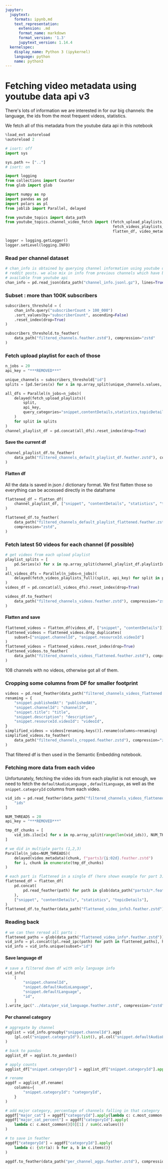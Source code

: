 ```yaml
---
jupyter:
  jupytext:
    formats: ipynb,md
    text_representation:
      extension: .md
      format_name: markdown
      format_version: '1.3'
      jupytext_version: 1.14.4
  kernelspec:
    display_name: Python 3 (ipykernel)
    language: python
    name: python3
---
```


# Fetching video metadata using youtube data api v3

There's lots of information we are interested in for our big channels: the language, the ids from the most frequent videos, statistics.

We fetch all of this metadata from the youtube data api in this notebook

```python
%load_ext autoreload
%autoreload 2
```

```python
# isort: off
import sys

sys.path += [".."]
# isort: on

import logging
from collections import Counter
from glob import glob

import numpy as np
import pandas as pd
import polars as pl
from joblib import Parallel, delayed

from youtube_topics import data_path
from youtube_topics.channel_video_fetch import (fetch_upload_playlists,
                                                fetch_videos_playlists_full,
                                                flatten_df, video_metadata)
```

```python
logger = logging.getLogger()
logger.setLevel(logging.INFO)
```

### Read per channel dataset

```python
# chan_info is obtained by querying channel information using youtube data api on all channels obtained through
# reddit posts. we also mix in info from previous channels which have been deleted from youtube, and thus which is not
# available from youtube api
chan_info = pd.read_json(data_path("channel_info.jsonl.gz"), lines=True)
```

### Subset : more than 100K subscribers

```python
subscribers_threshold = (
    chan_info.query("subscriberCount > 100_000")
    .sort_values(by="subscriberCount", ascending=False)
    .reset_index(drop=True)
)
```

```python
subscribers_threshold.to_feather(
    data_path("filtered_channels.feather.zstd"), compression="zstd"
)
```

### Fetch upload playlist for each of those

```python
n_jobs = 20
api_key = "***REMOVED***"

unique_channels = subscribers_threshold["id"]
splits = [pd.Series(x) for x in np.array_split(unique_channels.values, n_jobs)]

all_dfs = Parallel(n_jobs=n_jobs)(
    delayed(fetch_upload_playlists)(
        split,
        api_key,
        query_categories="snippet,contentDetails,statistics,topicDetails,localizations",
    )
    for split in splits
)
channel_playlist_df = pd.concat(all_dfs).reset_index(drop=True)
```

#### Save the current df

```python
channel_playlist_df.to_feather(
    data_path("filtered_channels_default_playlist_df.feather.zstd"), compression="zstd"
)
```

#### Flatten df

All the data is saved in json / dictionary format. We first flatten those so everything can be accessed directly in the dataframe

```python
flattened_df = flatten_df(
    channel_playlist_df, ["snippet", "contentDetails", "statistics", "topicDetails"]
)
```

```python
flattened_df.to_feather(
    data_path("filtered_channels_default_playlist_flattened.feather.zstd"),
    compression="zstd",
)
```

### Fetch latest 50 videos for each channel (if possible) 

```python
# get videos from each upload playlist
playlist_splits = [
    pd.Series(x) for x in np.array_split(channel_playlist_df.playlistId.values, n_jobs)
]
all_videos_dfs = Parallel(n_jobs=n_jobs)(
    delayed(fetch_videos_playlists_full)(split, api_key) for split in playlist_splits
)
videos_df = pd.concat(all_videos_dfs).reset_index(drop=True)
```

```python
videos_df.to_feather(
    data_path("filtered_channels_videos.feather.zstd"), compression="zstd"
)
```

#### Flatten and save

```python
flattened_videos = flatten_df(videos_df, ["snippet", "contentDetails"])
flattened_videos = flattened_videos.drop_duplicates(
    subset=["snippet.channelId", "snippet.resourceId.videoId"]
)
flattened_videos = flattened_videos.reset_index(drop=True)
flattened_videos.to_feather(
    data_path("filtered_channels_videos_flattened.feather.zstd"), compression="zstd"
)
```

108 channels with no videos, otherwise got all of them.


### Cropping some columns from DF for smaller footprint

```python
videos = pd.read_feather(data_path("filtered_channels_videos_flattened.feather.zstd"))
renaming = {
    "snippet.publishedAt": "publishedAt",
    "snippet.channelId": "channelId",
    "snippet.title": "title",
    "snippet.description": "description",
    "snippet.resourceId.videoId": "videoId",
}
simplified_videos = videos[renaming.keys()].rename(columns=renaming)
simplified_videos.to_feather(
    data_path("filtered_channels_cropped.feather.zstd"), compression="zstd"
)
```

That filtered df is then used in the Semantic Embedding notebook.


### Fetching more data from each video

Unfortunately, fetching the video ids from each playlist is not enough, we need to fetch the `defaultAudioLanguage` , `defaultLanguage`, as well as the `snippet.categoryId` columns from each video.

```python
vid_ids = pd.read_feather(data_path("filtered_channels_videos_flattened.feather.zstd"))[
    "ids"
]

NUM_THREADS = 20
api_key = "***REMOVED***"

tmp_df_chunks = [
    vid_ids.iloc[x] for x in np.array_split(range(len(vid_ids)), NUM_THREADS)
]

# we did in multiple parts (1,2,3)
Parallel(n_jobs=NUM_THREADS)(
    delayed(video_metadata)(chunk, f"parts3/{i:02d}.feather.zstd")
    for i, chunk in enumerate(tmp_df_chunks)
)

# each part is flattened in a single df (here shown example for part 3)
flattened_df = flatten_df(
    pd.concat(
        pd.read_feather(path) for path in glob(data_path("parts3/*.feather.zstd"))
    ),
    ["snippet", "contentDetails", "statistics", "topicDetails"],
)
flattened_df.to_feather(data_path("flattened_video_info3.feather.zstd"))
```

### Reading back

```python
# we can then reread all parts :
flattened_paths = glob(data_path("flattened_video_info*.feather.zstd"))
vid_info = pl.concat([pl.read_ipc(path) for path in flattened_paths], how="diagonal")
vid_info = vid_info.unique(subset="id")
```

#### Save language df

```python
# save a filtered down df with only language info
vid_info[
    [
        "snippet.channelId",
        "snippet.defaultAudioLanguage",
        "snippet.defaultLanguage",
        "id",
    ]
].write_ipc("../data/per_vid_language.feather.zstd", compression="zstd")
```

#### Per channel category

```python
# aggregate by channel
agglist = vid_info.groupby("snippet.channelId").agg(
    [pl.col("snippet.categoryId").list(), pl.col("snippet.defaultAudioLanguage").list()]
)

# back to pandas
agglist_df = agglist.to_pandas()

# apply counts
agglist_df["snippet.categoryId"] = agglist_df["snippet.categoryId"].apply(Counter)

# rename
aggdf = agglist_df.rename(
    columns={
        "snippet.categoryId": "categoryId",
    }
)

# add major category, percentage of channels falling in that category
aggdf["major_cat"] = aggdf["categoryId"].apply(lambda c: c.most_common()[0][0])
aggdf["major_cat_percent"] = aggdf["categoryId"].apply(
    lambda c: c.most_common()[0][1] / sum(c.values())
)

# to save in feather
aggdf["categoryId"] = aggdf["categoryId"].apply(
    lambda c: {str(a): b for a, b in c.items()}
)

aggdf.to_feather(data_path("per_channel_aggs.feather.zstd"), compression="zstd")
```
